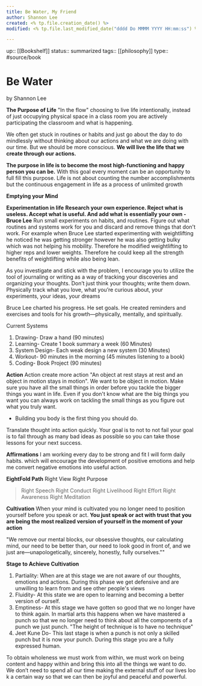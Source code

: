 ```yaml
---
title: Be Water, My Friend
author: Shannon Lee
created: <% tp.file.creation_date() %>
modified: <% tp.file.last_modified_date("dddd Do MMMM YYYY HH:mm:ss") %>

---
```

up:: [[Bookshelf]]
status:: summarized
tags:: [[philosophy]]
type:: #source/book

# Be Water
by Shannon Lee

**The Purpose of Life**
"In the flow" choosing to live life intentionally, instead of just occupying physical space in a class room you are actively participating the classroom and what is happening.

We often get stuck in routines or habits and just go about the day to do mindlessly without thinking about our actions and what we are doing with our time. But we should be more conscious. **We will live the life that we create through our actions.**

**The purpose in life is to become the most high-functioning and happy person you can be.** With this goal every moment can be an opportunity to full fill this purpose.
Life is not about counting the number accomplishments but the continuous engagement in life as a process of unlimited growth

**Emptying your Mind**

**Experimentation in life**
**Research your own experience. Reject what is useless. Accept what is useful. And add what is essentially your own -Bruce Lee**
Run small experiments on habits, and routines. Figure out what routines and systems work for you and discard and remove things that don't work.
For example when Bruce Lee started experimenting with weightlifting he noticed he was getting stronger however he was also getting bulky which was not helping his mobility. Therefore he modified weightlifting to higher reps and lower weights. Therefore he could keep all the strength benefits of weightlifting while also being lean.

As you investigate and stick with the problem, I encourage you to utilize the tool of journaling or writing as a way of tracking your discoveries and organizing your thoughts. Don’t just think your thoughts; write them down. Physically track what you love, what you’re curious about, your experiments, your ideas, your dreams

 Bruce Lee charted his progress. He set goals. He created reminders and exercises and tools for his growth—physically, mentally, and spiritually.

Current Systems
1. Drawing- Draw a hand (90 minutes)
2. Learning- Create 1 book summary a week (60 Minutes)
3. System Design- Each weak design a new system (30 Minutes)
4. Workout- 90 minutes in the morning (45 minutes listening to a book)
5. Coding- Book Project (90 minutes)

**Action**
Action create more action "An object at rest stays at rest and an object in motion stays in motion". We want to be object in motion.
Make sure you have all the small things in order before you tackle the bigger things you want in life.
Even if you don't know what are the big things you want you can always work on tackling the small things as you figure out what you truly want.
- Building you body is the first thing you should do.

Translate thought into action quickly. Your goal is to not to not fail your goal is to fail through as many bad ideas as possible so you can take those lessons for your next success.

**Affirmations**
I am working every day to be strong and fit
I will form daily habits. which will encourage the development of positive emotions and help me convert negative emotions into useful action.

**EightFold Path**
 Right View
Right Purpose
> Right Speech
> Right Conduct
> Right Livelihood
> Right Effort
> Right Awareness
> Right Meditation

**Cultivation**
When your mind is cultivated you no longer need to position yourself before you speak or act. **You just speak or act with trust that you are being the most realized version of yourself in the moment of your action**

"We remove our mental blocks, our obsessive thoughts, our calculating mind, our need to be better than, our need to look good in front of, and we just are—unapologetically, sincerely, honestly, fully ourselves.""

**Stage to Achieve Cultivation**
1. Partiality: When are at this stage we are not aware of our thoughts, emotions and actions. During this phase we get defensive and are unwilling to learn from and see other people's views
2. Fluidity- At this state we are open to learning and becoming a better version of ourself.
3. Emptiness- At this stage we have gotten so good that we no longer have to think again. In martial arts this happens when we have mastered a punch so that we no longer need to think about all the components of a punch we just punch. "The height of technique is to have no technique"
4. Jeet Kune Do- This last stage is when a punch is not only a skilled punch but it is now your punch. During this stage you are a fully expressed human.

To obtain wholeness we must work from within, we must work on being content and happy within and bring this into all the things we want to do. We don’t need to spend all our time making the external stuff of our lives look a certain way so that we can then be joyful and peaceful and powerful.
